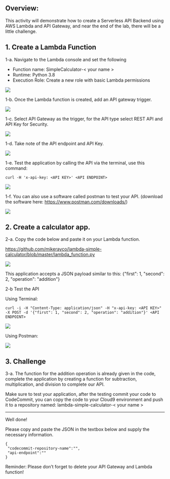 ## Overview:

This activity will demonstrate how to create a Serverless API Backend using AWS Lambda and API Gateway, and near the end of the lab, there will be a little challenge.


## 1. Create a Lambda Function

1-a. Navigate to the Lambda console and set the following

- Function name: SimpleCalculator-< your name >
- Runtime: Python 3.8
- Execution Role: Create a new role with basic Lambda permissions

![](https://sb-next-prod-image-bucket.s3.ap-southeast-1.amazonaws.com/public/CDMP/Session+1/Lab+4/image1.png)

1-b. Once the Lambda function is created, add an API gateway trigger.

![](https://sb-next-prod-image-bucket.s3.ap-southeast-1.amazonaws.com/public/CDMP/Session+1/Lab+4/image2.png)

1-c. Select API Gateway as the trigger, for the API type select REST API and API Key for Security.

![](https://sb-next-prod-image-bucket.s3.ap-southeast-1.amazonaws.com/public/CDMP/Session+1/Lab+4/image3.png)

1-d. Take note of the API endpoint and API Key.

![](https://sb-next-prod-image-bucket.s3.ap-southeast-1.amazonaws.com/public/CDMP/Session+1/Lab+4/image4.png)


1-e. Test the application by calling the API via the terminal, use this command: 

```
curl -H 'x-api-key: <API KEY>' <API ENDPOINT>
```

![](https://sb-next-prod-image-bucket.s3.ap-southeast-1.amazonaws.com/public/CDMP/Session+1/Lab+4/image5.png)


1-f. You can also use a software called postman to test your API. (download the software here: https://www.postman.com/downloads/)

![](https://sb-next-prod-image-bucket.s3.ap-southeast-1.amazonaws.com/public/CDMP/Session+1/Lab+4/image6.png)

## 2. Create a calculator app.


2-a. Copy the code below and paste it on your Lambda function.

https://github.com/mikerayco/lambda-simple-calculator/blob/master/lambda_function.py 

![](https://sb-next-prod-image-bucket.s3.ap-southeast-1.amazonaws.com/public/CDMP/Session+1/Lab+4/image7.png)



This application accepts a JSON payload similar to this: {"first": 1, "second": 2, "operation": "addition"}


2-b Test the API

Using Terminal:

```
curl -i -H "Content-Type: application/json" -H "x-api-key: <API KEY>" -X POST -d '{"first": 1, "second": 2, "operation": "addition"}' <API ENDPOINT>
```

![](https://sb-next-prod-image-bucket.s3.ap-southeast-1.amazonaws.com/public/CDMP/Session+1/Lab+4/image8.png)

Using Postman:

![](https://sb-next-prod-image-bucket.s3.ap-southeast-1.amazonaws.com/public/CDMP/Session+1/Lab+4/image9.png)

## 3. Challenge

3-a. The function for the addition operation is already given in the code, complete the application by creating a function for subtraction, multiplication, and division to complete our API.

Make sure to test your application, after the testing commit your code to CodeCommit, you can copy the code to your Cloud9 environment and push it to a repository named: lambda-simple-calculator-< your name >



----------

Well done!

Please copy and paste the JSON in the textbox below and supply the necessary information.


```
{
 "codecommit-repository-name":"",
 "api-endpoint":""
}
```

Reminder: Please don’t forget to delete your API Gateway and Lambda function!
